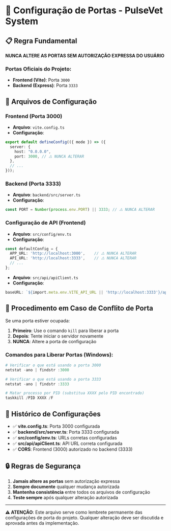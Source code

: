 # 🔧 Configuração de Portas - PulseVet System

## 📋 Regra Fundamental

**NUNCA ALTERE AS PORTAS SEM AUTORIZAÇÃO EXPRESSA DO USUÁRIO**

### Portas Oficiais do Projeto:
- **Frontend (Vite)**: Porta `3000`
- **Backend (Express)**: Porta `3333`

## 📁 Arquivos de Configuração

### Frontend (Porta 3000)
- **Arquivo**: `vite.config.ts`
- **Configuração**:
```typescript
export default defineConfig(({ mode }) => ({
  server: {
    host: "0.0.0.0",
    port: 3000, // ⚠️ NUNCA ALTERAR
  },
  // ...
}));
```

### Backend (Porta 3333)
- **Arquivo**: `backend/src/server.ts`
- **Configuração**:
```typescript
const PORT = Number(process.env.PORT) || 3333; // ⚠️ NUNCA ALTERAR
```

### Configuração de API (Frontend)
- **Arquivo**: `src/config/env.ts`
- **Configuração**:
```typescript
const defaultConfig = {
  APP_URL: 'http://localhost:3000',    // ⚠️ NUNCA ALTERAR
  API_URL: 'http://localhost:3333',    // ⚠️ NUNCA ALTERAR
  // ...
};
```

- **Arquivo**: `src/api/apiClient.ts`
- **Configuração**:
```typescript
baseURL: `${import.meta.env.VITE_API_URL || 'http://localhost:3333'}/api`,
```

## 🚨 Procedimento em Caso de Conflito de Porta

Se uma porta estiver ocupada:

1. **Primeiro**: Use o comando `kill` para liberar a porta
2. **Depois**: Tente iniciar o servidor novamente
3. **NUNCA**: Altere a porta de configuração

### Comandos para Liberar Portas (Windows):

```powershell
# Verificar o que está usando a porta 3000
netstat -ano | findstr :3000

# Verificar o que está usando a porta 3333
netstat -ano | findstr :3333

# Matar processo por PID (substitua XXXX pelo PID encontrado)
taskkill /PID XXXX /F
```

## 📝 Histórico de Configurações

- ✅ **vite.config.ts**: Porta 3000 configurada
- ✅ **backend/src/server.ts**: Porta 3333 configurada
- ✅ **src/config/env.ts**: URLs corretas configuradas
- ✅ **src/api/apiClient.ts**: API URL correta configurada
- ✅ **CORS**: Frontend (3000) autorizado no backend (3333)

## 🔒 Regras de Segurança

1. **Jamais altere as portas** sem autorização expressa
2. **Sempre documente** qualquer mudança autorizada
3. **Mantenha consistência** entre todos os arquivos de configuração
4. **Teste sempre** após qualquer alteração autorizada

---

**⚠️ ATENÇÃO**: Este arquivo serve como lembrete permanente das configurações de porta do projeto. Qualquer alteração deve ser discutida e aprovada antes da implementação.